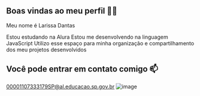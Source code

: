 ## Boas vindas ao meu perfil 💙💙

Meu nome é Larissa Dantas

Estou estudando na Alura
Estou me desenvolvendo na linguagem JavaScript
Utilizo esse espaço para minha organização e compartilhamento dos meu projetos desenvolvidos

## Você pode entrar em contato comigo 📫
00001107333179SP@al.educacao.sp.gov.br
![![image](https://github.com/LarissaDantas3D/LarissaDantas3D/assets/172090377/c700dc64-df9d-4ee8-9612-6328c19772b2)
](link)

